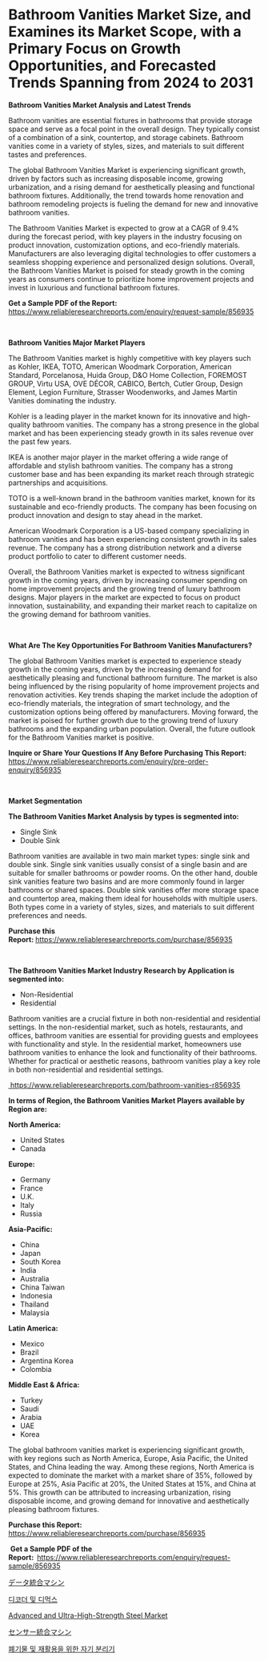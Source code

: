 <p><h1>Bathroom Vanities Market Size, and Examines its Market Scope, with a Primary Focus on Growth Opportunities, and Forecasted Trends Spanning from 2024 to 2031</h1></p><p><strong>Bathroom Vanities Market Analysis and Latest Trends</strong></p>
<p><p>Bathroom vanities are essential fixtures in bathrooms that provide storage space and serve as a focal point in the overall design. They typically consist of a combination of a sink, countertop, and storage cabinets. Bathroom vanities come in a variety of styles, sizes, and materials to suit different tastes and preferences.</p><p>The global Bathroom Vanities Market is experiencing significant growth, driven by factors such as increasing disposable income, growing urbanization, and a rising demand for aesthetically pleasing and functional bathroom fixtures. Additionally, the trend towards home renovation and bathroom remodeling projects is fueling the demand for new and innovative bathroom vanities.</p><p>The Bathroom Vanities Market is expected to grow at a CAGR of 9.4% during the forecast period, with key players in the industry focusing on product innovation, customization options, and eco-friendly materials. Manufacturers are also leveraging digital technologies to offer customers a seamless shopping experience and personalized design solutions. Overall, the Bathroom Vanities Market is poised for steady growth in the coming years as consumers continue to prioritize home improvement projects and invest in luxurious and functional bathroom fixtures.</p></p>
<p><strong>Get a Sample PDF of the Report:&nbsp;</strong> <a href="https://www.reliableresearchreports.com/enquiry/request-sample/856935">https://www.reliableresearchreports.com/enquiry/request-sample/856935</a></p>
<p>&nbsp;</p>
<p><strong>Bathroom Vanities Major Market Players</strong></p>
<p><p>The Bathroom Vanities market is highly competitive with key players such as Kohler, IKEA, TOTO, American Woodmark Corporation, American Standard, Porcelanosa, Huida Group, D&O Home Collection, FOREMOST GROUP, Virtu USA, OVE DÉCOR, CABICO, Bertch, Cutler Group, Design Element, Legion Furniture, Strasser Woodenworks, and James Martin Vanities dominating the industry.</p><p>Kohler is a leading player in the market known for its innovative and high-quality bathroom vanities. The company has a strong presence in the global market and has been experiencing steady growth in its sales revenue over the past few years.</p><p>IKEA is another major player in the market offering a wide range of affordable and stylish bathroom vanities. The company has a strong customer base and has been expanding its market reach through strategic partnerships and acquisitions.</p><p>TOTO is a well-known brand in the bathroom vanities market, known for its sustainable and eco-friendly products. The company has been focusing on product innovation and design to stay ahead in the market.</p><p>American Woodmark Corporation is a US-based company specializing in bathroom vanities and has been experiencing consistent growth in its sales revenue. The company has a strong distribution network and a diverse product portfolio to cater to different customer needs.</p><p>Overall, the Bathroom Vanities market is expected to witness significant growth in the coming years, driven by increasing consumer spending on home improvement projects and the growing trend of luxury bathroom designs. Major players in the market are expected to focus on product innovation, sustainability, and expanding their market reach to capitalize on the growing demand for bathroom vanities.</p></p>
<p>&nbsp;</p>
<p><strong>What Are The Key Opportunities For Bathroom Vanities Manufacturers?</strong></p>
<p><p>The global Bathroom Vanities market is expected to experience steady growth in the coming years, driven by the increasing demand for aesthetically pleasing and functional bathroom furniture. The market is also being influenced by the rising popularity of home improvement projects and renovation activities. Key trends shaping the market include the adoption of eco-friendly materials, the integration of smart technology, and the customization options being offered by manufacturers. Moving forward, the market is poised for further growth due to the growing trend of luxury bathrooms and the expanding urban population. Overall, the future outlook for the Bathroom Vanities market is positive.</p></p>
<p><strong>Inquire or Share Your Questions If Any Before Purchasing This Report:</strong> <a href="https://www.reliableresearchreports.com/enquiry/pre-order-enquiry/856935">https://www.reliableresearchreports.com/enquiry/pre-order-enquiry/856935</a></p>
<p>&nbsp;</p>
<p><strong>Market Segmentation</strong></p>
<p><strong>The Bathroom Vanities Market Analysis by types is segmented into:</strong></p>
<p><ul><li>Single Sink</li><li>Double Sink</li></ul></p>
<p><p>Bathroom vanities are available in two main market types: single sink and double sink. Single sink vanities usually consist of a single basin and are suitable for smaller bathrooms or powder rooms. On the other hand, double sink vanities feature two basins and are more commonly found in larger bathrooms or shared spaces. Double sink vanities offer more storage space and countertop area, making them ideal for households with multiple users. Both types come in a variety of styles, sizes, and materials to suit different preferences and needs.</p></p>
<p><strong>Purchase this Report:&nbsp;</strong><a href="https://www.reliableresearchreports.com/purchase/856935">https://www.reliableresearchreports.com/purchase/856935</a></p>
<p>&nbsp;</p>
<p><strong>The Bathroom Vanities Market Industry Research by Application is segmented into:</strong></p>
<p><ul><li>Non-Residential</li><li>Residential</li></ul></p>
<p><p>Bathroom vanities are a crucial fixture in both non-residential and residential settings. In the non-residential market, such as hotels, restaurants, and offices, bathroom vanities are essential for providing guests and employees with functionality and style. In the residential market, homeowners use bathroom vanities to enhance the look and functionality of their bathrooms. Whether for practical or aesthetic reasons, bathroom vanities play a key role in both non-residential and residential settings.</p></p>
<p><a href="https://www.reliableresearchreports.com/bathroom-vanities-r856935">&nbsp;https://www.reliableresearchreports.com/bathroom-vanities-r856935</a></p>
<p><strong>In terms of Region, the Bathroom Vanities Market Players available by Region are:</strong></p>
<p>
    <p> <strong> North America: </strong>
        <ul>
            <li>United States</li>
            <li>Canada</li>
        </ul>
        </p> 
    <p> <strong> Europe: </strong>
        <ul>
            <li>Germany</li>
            <li>France</li>
            <li>U.K.</li>
            <li>Italy</li>
            <li>Russia</li>
        </ul>
        </p> 
    <p> <strong> Asia-Pacific: </strong>
        <ul>
            <li>China</li>
            <li>Japan</li>
            <li>South Korea</li>
            <li>India</li>
            <li>Australia</li>
            <li>China Taiwan</li>
            <li>Indonesia</li>
            <li>Thailand</li>
            <li>Malaysia</li>
        </ul>
        </p> 
    <p> <strong> Latin America: </strong>
        <ul>
            <li>Mexico</li>
            <li>Brazil</li>
            <li>Argentina Korea</li>
            <li>Colombia</li>
        </ul>
        </p> 
    <p> <strong> Middle East & Africa: </strong>
        <ul>
            <li>Turkey</li>
            <li>Saudi</li>
            <li>Arabia</li>
            <li>UAE</li>
            <li>Korea</li>
        </ul>
    </p>
    </p>
<p><p>The global bathroom vanities market is experiencing significant growth, with key regions such as North America, Europe, Asia Pacific, the United States, and China leading the way. Among these regions, North America is expected to dominate the market with a market share of 35%, followed by Europe at 25%, Asia Pacific at 20%, the United States at 15%, and China at 5%. This growth can be attributed to increasing urbanization, rising disposable income, and growing demand for innovative and aesthetically pleasing bathroom fixtures.</p></p>
<p><strong>Purchase this Report: </strong><a href="https://www.reliableresearchreports.com/purchase/856935">https://www.reliableresearchreports.com/purchase/856935</a></p>
<p>&nbsp;<strong>Get a Sample PDF of the Report:&nbsp;&nbsp;</strong><a href="https://www.reliableresearchreports.com/enquiry/request-sample/856935">https://www.reliableresearchreports.com/enquiry/request-sample/856935</a></p>
<p><strong></strong></p>
<p><p><a href="https://github.com/dathomson6534/Market-Research-Report-List-1/blob/main/4067377139881.md">データ統合マシン</a></p><p><a href="https://github.com/njolsky1/Market-Research-Report-List-1/blob/main/6554282147793.md">디코더 및 디먹스</a></p><p><a href="https://github.com/mahnoor2003/Market-Research-Report-List-5/blob/main/advanced-and-ultra-high-strength-steel-market.md">Advanced and Ultra-High-Strength Steel Market</a></p><p><a href="https://github.com/AriMuller2009/Market-Research-Report-List-2/blob/main/9364940139880.md">センサー統合マシン</a></p><p><a href="https://github.com/tasfiyaj85/Market-Research-Report-List-1/blob/main/9524761147794.md">폐기물 및 재활용을 위한 자기 분리기</a></p></p>